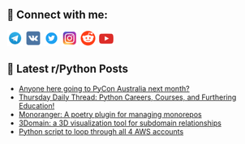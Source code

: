 ## 🔎 Connect with me:
[<img src="https://github.com/bullbesh/bullbesh/blob/main/images/Telegram.png" width="32" height="32" />](https://t.me/bullbesh)
[<img src="https://github.com/bullbesh/bullbesh/blob/main/images/VK.png" width="32" height="32" />](https://vk.com/bullbesh)
[<img src="https://github.com/bullbesh/bullbesh/blob/main/images/Twitter.png" width="32" height="32" />](https://twitter.com/bullbesh1)
[<img src="https://github.com/bullbesh/bullbesh/blob/main/images/Instagram.png" width="32" height="32" />](https://www.instagram.com/bullbesh)
[<img src="https://github.com/bullbesh/bullbesh/blob/main/images/Reddit.png" width="32" height="32" />](https://www.reddit.com/user/bullbesh)
[<img src="https://github.com/bullbesh/bullbesh/blob/main/images/YouTube.png" width="32" height="32" />](https://www.youtube.com/channel/UCtfjRs6uzgq5mfm8S06WTcg)

## 📕 Latest r/Python Posts
<!-- BLOG-POST-LIST:START -->
- [Anyone here going to PyCon Australia next month?](https://www.reddit.com/r/Python/comments/1gav220/anyone_here_going_to_pycon_australia_next_month/)
- [Thursday Daily Thread: Python Careers, Courses, and Furthering Education!](https://www.reddit.com/r/Python/comments/1gap9r6/thursday_daily_thread_python_careers_courses_and/)
- [Monoranger: A poetry plugin for managing monorepos](https://www.reddit.com/r/Python/comments/1gak200/monoranger_a_poetry_plugin_for_managing_monorepos/)
- [3Domain: a 3D visualization tool for subdomain relationships](https://www.reddit.com/r/Python/comments/1gahcdl/3domain_a_3d_visualization_tool_for_subdomain/)
- [Python script to loop through all 4 AWS accounts](https://www.reddit.com/r/Python/comments/1gah45u/python_script_to_loop_through_all_4_aws_accounts/)
<!-- BLOG-POST-LIST:END -->
